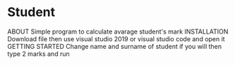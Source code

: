 # Student
ABOUT 
Simple program to calculate avarage student's mark
INSTALLATION
Download file then use visual studio 2019 or visual studio code and open it
GETTING STARTED
Change name and surname of student if you will then type 2 marks and run 
